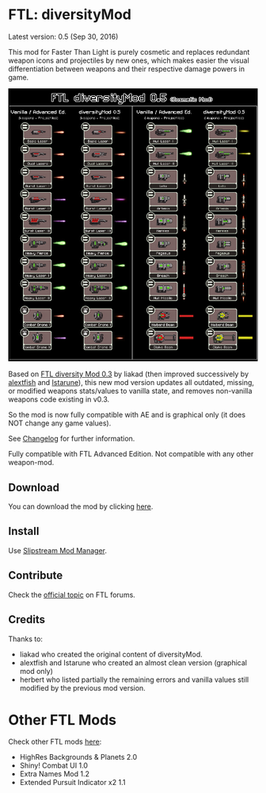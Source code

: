 # FTL: diversityMod

Latest version: 0.5 (Sep 30, 2016)

This mod for Faster Than Light is purely cosmetic and replaces redundant weapon icons and projectiles by new ones, which makes easier the visual differentiation between weapons and their respective damage powers in game.

![FTL diversityMod](https://raw.githubusercontent.com/Ouaz/FTL-diversityMod/master/FTL-diversityMod.gif)

Based on [FTL diversity Mod 0.3](http://www.subsetgames.com/forum/viewtopic.php?f=11&t=3363) by liakad (then improved successively by [alextfish](http://www.subsetgames.com/forum/viewtopic.php?f=11&t=3363&start=20#p21807) and [Istarune](http://www.subsetgames.com/forum/viewtopic.php?f=11&t=3363&start=30#p23888)), this new mod version updates all outdated, missing, or modified weapons stats/values to vanilla state, and removes non-vanilla weapons code existing in v0.3.

So the mod is now fully compatible with AE and is graphical only (it does NOT change any game values). 

See [Changelog](https://github.com/Ouaz/FTL-diversityMod/blob/master/CHANGELOG.md) for further information.

Fully compatible with FTL Advanced Edition. Not compatible with any other weapon-mod.

## Download
You can download the mod by clicking [here](https://github.com/Ouaz/FTL-diversityMod/raw/master/diversityMod_0.5.ftl).

## Install
Use [Slipstream Mod Manager](http://www.subsetgames.com/forum/viewtopic.php?f=12&t=17102).

## Contribute
Check the [official topic](http://www.subsetgames.com/forum/viewtopic.php?f=11&t=29975) on FTL forums.

## Credits
Thanks to:

- liakad who created the original content of diversityMod.
- alextfish and Istarune who created an almost clean version (graphical mod only)
- herbert who listed partially the remaining errors and vanilla values still modified by the previous mod version.

# Other FTL Mods

Check other FTL mods [here](https://github.com/Ouaz/FTL-diversityMod/blob/master/other/OTHER.md):

- HighRes Backgrounds & Planets 2.0
- Shiny! Combat UI 1.0
- Extra Names Mod 1.2
- Extended Pursuit Indicator x2 1.1